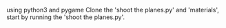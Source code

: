 using python3 and pygame
Clone the 'shoot the planes.py' and 'materials', start by running the 'shoot the planes.py'.
